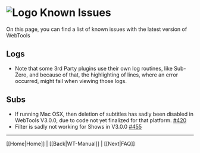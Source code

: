 # ![Logo](https://github.com/ukdtom/WebTools.bundle/blob/master/Wiki/WebTools/Logos/WebTools-48x48.png) Known Issues

On this page, you can find a list of known issues with the latest version of WebTools

## Logs
* Note that some 3rd Party plugins use their own log routines, like Sub-Zero, and because of that, the highlighting of lines, where an error occurred, might fail when viewing those logs.

## Subs
* If running Mac OSX, then deletion of subtitles has sadly been disabled in WebTools V3.0.0, due to code not yet finalized for that platform. [#420](https://github.com/ukdtom/WebTools.bundle/issues/420)
* Filter is sadly not working for Shows in V3.0.0 [#455](https://github.com/ukdtom/WebTools.bundle/issues/455)

 
***

[[Home|Home]] | [[Back|WT-Manual]] | [[Next|FAQ]]